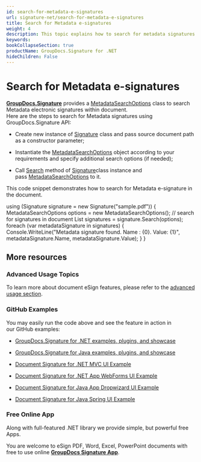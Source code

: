 ```yaml
---
id: search-for-metadata-e-signatures
url: signature-net/search-for-metadata-e-signatures
title: Search for Metadata e-signatures
weight: 4
description: This topic explains how to search for metadata signatures within the documents with GroupDocs.Signature API.
keywords: 
bookCollapseSection: true
productName: GroupDocs.Signature for .NET
hideChildren: False
---
```


# Search for Metadata e-signatures

[**GroupDocs.Signature**](https://products.groupdocs.com/signature/net) provides a [MetadataSearchOptions](https://apireference.groupdocs.com/net/signature/groupdocs.signature.options/metadatasearchoptions) class to search Metadata electronic signatures within document.  
Here are the steps to search for Metadata signatures using GroupDocs.Signature API:

*   Create new instance of [Signature](https://apireference.groupdocs.com/net/signature/groupdocs.signature/signature) class and pass source document path as a constructor parameter;
    
*   Instantiate the [MetadataSearchOptions](https://apireference.groupdocs.com/net/signature/groupdocs.signature.options/metadatasearchoptions) object according to your requirements and specify additional search options (if needed);  
    
*   Call [Search](https://apireference.groupdocs.com/net/signature/groupdocs.signature/signature/methods/search/_1) method of [Signature](https://apireference.groupdocs.com/net/signature/groupdocs.signature/signature)class instance and pass [MetadataSearchOptions](https://apireference.groupdocs.com/net/signature/groupdocs.signature.options/metadatasearchoptions) to it.
    

This code snippet demonstrates how to search for Metadata e-signature in the document.

using (Signature signature = new Signature("sample.pdf"))
{
    MetadataSearchOptions options = new MetadataSearchOptions();
    // search for signatures in document
    List<MetadataSignature> signatures = signature.Search<MetadataSignature>(options);
    foreach (var metadataSignature in signatures)
    {
        Console.WriteLine("Metadata signature found. Name : {0}. Value: {1}", metadataSignature.Name, metadataSignature.Value);
    }
}

## More resources

### Advanced Usage Topics

To learn more about document eSign features, please refer to the [advanced usage section](Advanced%2Busage.html).

### GitHub Examples 

You may easily run the code above and see the feature in action in our GitHub examples:

*   [GroupDocs.Signature for .NET examples, plugins, and showcase](https://github.com/groupdocs-signature/GroupDocs.Signature-for-.NET)
    
*   [GroupDocs.Signature for Java examples, plugins, and showcase](https://github.com/groupdocs-signature/GroupDocs.Signature-for-Java)
    
*   [Document Signature for .NET MVC UI Example](https://github.com/groupdocs-signature/GroupDocs.Signature-for-.NET-MVC) 
    
*   [Document Signature for .NET App WebForms UI Example](https://github.com/groupdocs-signature/GroupDocs.Signature-for-.NET-WebForms)
    
*   [Document Signature for Java App Dropwizard UI Example](https://github.com/groupdocs-signature/GroupDocs.Signature-for-Java-Dropwizard)
    
*   [Document Signature for Java Spring UI Example](https://github.com/groupdocs-signature/GroupDocs.Signature-for-Java-Spring)
    

### Free Online App 

Along with full-featured .NET library we provide simple, but powerful free Apps.

You are welcome to eSign PDF, Word, Excel, PowerPoint documents with free to use online **[GroupDocs Signature App](https://products.groupdocs.app/signature)**.
